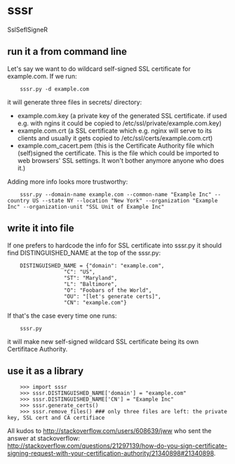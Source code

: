 # sssr
SslSeflSigneR

## run it a from command line

Let's say we want to do wildcard self-signed SSL certificate for example.com.
If we run:

        sssr.py -d example.com

it will generate three files in secrets/ directory:
 - example.com.key (a private key of the generated SSL certificate. if used e.g. with ngins it could be copied to /etc/ssl/private/example.com.key)
 - example.com.crt (a SSL certificate which e.g. nginx will serve to its clients and usually it gets copied to /etc/ssl/certs/example.com.crt)
 - example.com_cacert.pem (this is the Certificate Authority file which (self)signed the certificate. This is the file which could be imported to web browsers' SSL settings. It won't bother anymore anyone who does it.)

Adding more info looks more trustworthy:

        sssr.py --domain-name example.com --common-name "Example Inc" --country US --state NY --location "New York" --organization "Example Inc" --organization-unit "SSL Unit of Example Inc"

## write it into file
If one prefers to hardcode the info for SSL certificate into sssr.py it should find DISTINGUISHED_NAME at the top of the sssr.py:

        DISTINGUISHED_NAME = {"domain": "example.com",
                      "C": "US",
                      "ST": "Maryland",
                      "L": "Baltimore",
                      "O": "Foobars of the World",
                      "OU": "[let's generate certs]",
                      "CN": "example.com"}

If that's the case every time one runs:

        sssr.py

it will make new self-signed wildcard SSL certificate being its own Certifitace Authority. 

## use it as a library

        >>> import sssr
        >>> sssr.DISTINGUISHED_NAME['domain'] = "example.com"
        >>> sssr.DISTINGUISHED_NAME['CN'] = "Example Inc"
        >>> sssr.generate_certs()
        >>> sssr.remove_files() ### only three files are left: the private key, SSL cert and CA certifiace

All kudos to http://stackoverflow.com/users/608639/jww who sent the answer at stackoverflow: http://stackoverflow.com/questions/21297139/how-do-you-sign-certificate-signing-request-with-your-certification-authority/21340898#21340898.
